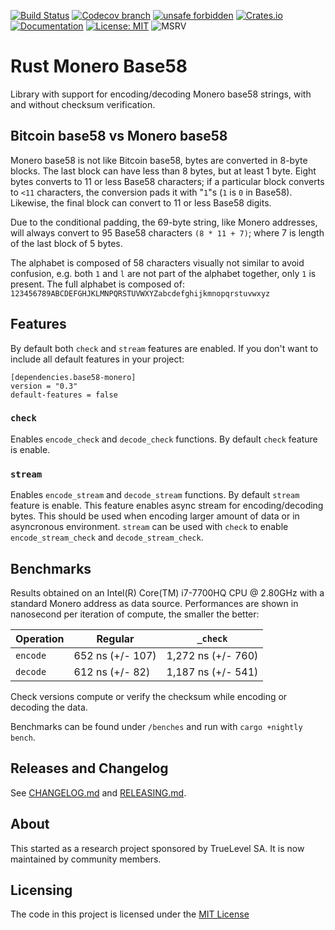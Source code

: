 [![Build Status](https://img.shields.io/github/workflow/status/monero-rs/base58-monero/Build/main)](https://github.com/monero-rs/base58-monero/actions/workflows/build.yml)
[![Codecov branch](https://img.shields.io/codecov/c/gh/monero-rs/base58-monero/main)](https://app.codecov.io/gh/monero-rs/base58-monero)
[![unsafe forbidden](https://img.shields.io/badge/unsafe-forbidden-success.svg)](https://github.com/rust-secure-code/safety-dance/)
[![Crates.io](https://img.shields.io/crates/v/base58-monero.svg)](https://crates.io/crates/base58-monero)
[![Documentation](https://docs.rs/base58-monero/badge.svg)](https://docs.rs/base58-monero)
[![License: MIT](https://img.shields.io/badge/License-MIT-yellow.svg)](https://opensource.org/licenses/MIT)
![MSRV](https://img.shields.io/badge/MSRV-1.45.2-blue)

# Rust Monero Base58

Library with support for encoding/decoding Monero base58 strings, with and without checksum
verification.

## Bitcoin base58 vs Monero base58

Monero base58 is not like Bitcoin base58, bytes are converted in 8-byte blocks. The last block can
have less than 8 bytes, but at least 1 byte. Eight bytes converts to 11 or less Base58 characters;
if a particular block converts to `<11` characters, the conversion pads it with "`1`"s (`1` is `0`
in Base58). Likewise, the final block can convert to 11 or less Base58 digits.

Due to the conditional padding, the 69-byte string, like Monero addresses, will always convert to 95
Base58 characters `(8 * 11 + 7)`; where 7 is length of the last block of 5 bytes.

The alphabet is composed of 58 characters visually not similar to avoid confusion, e.g. both `1` and
`l` are not part of the alphabet together, only `1` is present. The full alphabet is composed of:
`123456789ABCDEFGHJKLMNPQRSTUVWXYZabcdefghijkmnopqrstuvwxyz`

## Features

By default both `check` and `stream` features are enabled. If you don't want to include all default features in your project:

```
[dependencies.base58-monero]
version = "0.3"
default-features = false
```

### `check`

Enables `encode_check` and `decode_check` functions. By default `check` feature is enable.

### `stream`

Enables `encode_stream` and `decode_stream` functions. By default `stream` feature is enable. This
feature enables async stream for encoding/decoding bytes. This should be used when encoding larger
amount of data or in asyncronous environment. `stream` can be used with `check` to enable
`encode_stream_check` and `decode_stream_check`.

## Benchmarks

Results obtained on an Intel(R) Core(TM) i7-7700HQ CPU @ 2.80GHz with a standard Monero address as data source.
Performances are shown in nanosecond per iteration of compute, the smaller the better:

| Operation | Regular          | `_check`           |
| --------- | ---------------- | ------------------ |
| `encode`  | 652 ns (+/- 107) | 1,272 ns (+/- 760) |
| `decode`  | 612 ns (+/- 82)  | 1,187 ns (+/- 541) |

Check versions compute or verify the checksum while encoding or decoding the data.

Benchmarks can be found under `/benches` and run with `cargo +nightly bench`.

## Releases and Changelog

See [CHANGELOG.md](CHANGELOG.md) and [RELEASING.md](RELEASING.md).

## About

This started as a research project sponsored by TrueLevel SA. It is now maintained by community members.

## Licensing

The code in this project is licensed under the [MIT License](LICENSE)
